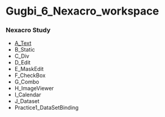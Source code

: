 # Gugbi_6_Nexacro_workspace
### Nexacro Study

- [A_Text](https://github.com/ehdqkd616/Gugbi_6_Nexacro_workspace/blob/main/testNexacro17/Work/A_Test.xfdl)
- B_Static
- C_Div
- D_Edit
- E_MaskEdit
- F_CheckBox
- G_Combo
- H_ImageViewer
- I_Calendar
- J_Dataset
- Practice1_DataSetBinding
